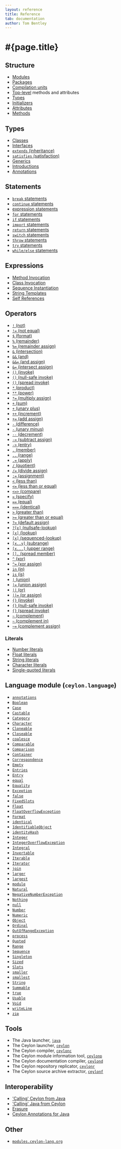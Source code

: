 ```yaml
---
layout: reference
title: Reference
tab: documentation
author: Tom Bentley
---
```


# #{page.title}

## Structure

* [Modules](structure/module)
* [Packages](structure/package)
* [Compilation units](structure/compilation-unit)
* [Top-level](structure/top-level) methods and attributes
* [Types](structure/type)
* [Initializers](structure/initializers)
* [Attributes](structure/attribute)
* [Methods](structure/method)

## Types

* [Classes](type/class)
* [Interfaces](type/interface)
* [`extends` (inheritance)](type/inheritance)
* [`satisfies` (satisfaction)](type/satisfaction)
* [Generics](type/generics)
* [Introductions](type/introduction) <!-- m2 -->
* [Annotations](type/annotation) <!-- m3 -->

## Statements

* [`break` statements](statement/break)
* [`continue` statements](statement/continue)
* [expression statements](statement/expression)
* [`for` statements](statement/for)
* [`if` statements](statement/if)
* [`import` statements](statement/import)
* [`return` statements](statement/return)
* [`switch` statements](statement/switch)
* [`throw` statements](statement/throw)
* [`try` statements](statement/try)
* [`while/else` statements](statement/while)

## Expressions

* [Method Invocation](expression/method-invocation)
* [Class Invocation](expression/class-invocation)
* [Sequence Instantiation](expression/sequence-instantiation)
* [String Templates](expression/string-template)
* [Self References](expression/self-references)

## Operators

* [`!`   (not)](operator/not)
* [`!=`  (not equal)](operator/not-equal)
* [`$`   (format)](operator/format)
* [`%`   (remainder)](operator/remainder)
* [`%=`  (remainder assign)](operator/remainder-assign)
* [`&`   (intersection)](operator/intersection) <!-- m2 -->
* [`&&`  (and)](operator/and)
* [`&&=` (and assign)](operator/and-assign)
* [`&=`  (intersect assign)](operator/intersect-assign) <!-- m2 -->
* [`()`  (invoke)](operator/invoke)
* [`()`  (null-safe invoke)](operator/nullsafe-invoke)
* [`()`  (spread invoke)](operator/spread-invoke)
* [`*`   (product)](operator/product)
* [`**`  (power)](operator/power)
* [`*=`  (multiply assign)](operator/multiply-assign)
* [`+`   (sum)](operator/sum)
* [`+`   (unary plus)](operator/unary_plus)
* [`++`  (increment)](operator/increment)
* [`+=`  (add assign)](operator/add-assign)
* [`-`   (difference)](operator/difference)
* [`-`   (unary minus)](operator/unary_minus)
* [`--`  (decrement)](operator/decrement)
* [`-=`  (subtract assign)](operator/subtract-assign)
* [`->`  (entry)](operator/entry)
* [`.`   (member)](operator/member)
* [`..`  (range)](operator/range)
* [`.=`  (apply)](operator/apply)
* [`/`   (quotient)](operator/quotient)
* [`/=`  (divide assign)](operator/divide-assign)
* [`:=`  (assignment)](operator/assignment)
* [`<`   (less than)](operator/less-than)
* [`<=`  (less than or equal)](operator/less-than-or-equal)
* [`<=>` (compare)](operator/compare)
* [`=`   (specify)](operator/specify)
* [`==`  (equal)](operator/equal)
* [`===` (identical)](operator/identical)
* [`>`   (greater than)](operator/greater-than)
* [`>=`  (greater than or equal)](operator/greater-than-or-equal)
* [`?=`  (default assign)](operator/default-assign)
* [`?[x]` (nullsafe-lookup)](operator/nullsafe-lookup)
* [`[x]` (lookup)](operator/lookup)
* [`[x]` (sequenced-lookup)](operator/sequenced-lookup)
* [`[x..y]` (subrange)](operator/subrange)
* [`[x...]` (upper range)](operator/upper-range)
* [`[].` (spread member)](operator/spread)
* [`^`   (xor)](operator/xor) <!-- m2 -->
* [`^=`  (xor assign)](operator/xor-assign) <!-- m2 -->
* [`in`  (in)](operator/in)
* [`is`  (is)](operator/is)
* [`|`   (union)](operator/union) <!-- m2 -->
* [`|=`  (union assign)](operator/union-assign) <!-- m2 -->
* [`||`  (or)](operator/or)
* [`||=` (or assign)](operator/or-assign)
* [`{}`  (invoke)](operator/invoke)
* [`{}`  (null-safe invoke)](operator/nullsafe-invoke)
* [`{}`  (spread invoke)](operator/spread-invoke)
* [`~`   (complement)](operator/complement) <!-- m2 -->
* [`~`   (complement in)](operator/complement-in) <!-- m2 -->
* [`~=`  (complement assign)](operator/complement-assign) <!-- m2 -->


### Literals

* [Number literals](literal/number)
* [Float literals](literal/float)
* [String literals](literal/string)
* [Character literals](literal/character)
* [Single-quoted literals](literal/single-quoted)

## Language module (`ceylon.language`)

* [`annotations`](ceylon.language/annotations)
* [`Boolean`](ceylon.language/Boolean)
* [`Case`](ceylon.language/Case)
* [`Castable`](ceylon.language/Castable)
* [`Category`](ceylon.language/Category)
* [`Character`](ceylon.language/Character)
* [`Cloneable`](ceylon.language/Cloneable)
* [`Closeable`](ceylon.language/Closeable)
* [`coalesce`](ceylon.language/coalesce)
* [`Comparable`](ceylon.language/Comparable)
* [`Comparison`](ceylon.language/Comparison)
* [`Container`](ceylon.language/Container)
* [`Correspondence`](ceylon.language/Correspondence)
* [`Empty`](ceylon.language/Empty)
* [`Entries`](ceylon.language/Entries)
* [`Entry`](ceylon.language/Entry)
* [`equal`](ceylon.language/equal)
* [`Equality`](ceylon.language/Equality)
* [`Exception`](ceylon.language/Exception)
* [`false`](ceylon.language/false)
* [`FixedSlots`](ceylon.language/FixedSlots)
* [`Float`](ceylon.language/Float)
* [`FloatOverflowException`](ceylon.language/FloatOverflowException)
* [`Format`](ceylon.language/Format)
* [`identical`](ceylon.language/identical)
* [`IdentifiableObject`](ceylon.language/IdentifiableObject)
* [`identityHash`](ceylon.language/identityHash)
* [`Integer`](ceylon.language/Integer)
* [`IntegerOverflowException`](ceylon.language/IntegerOverflowException)
* [`Integral`](ceylon.language/Integral)
* [`Invertable`](ceylon.language/Invertable)
* [`Iterable`](ceylon.language/Iterable)
* [`Iterator`](ceylon.language/Iterator)
* [`join`](ceylon.language/join)
* [`larger`](ceylon.language/larger)
* [`largest`](ceylon.language/largest)
* [`module`](ceylon.language/module)
* [`Natural`](ceylon.language/Natural)
* [`NegativeNumberException`](ceylon.language/NegativeNumberException)
* [`Nothing`](ceylon.language/Nothing)
* [`null`](ceylon.language/null)
* [`Number`](ceylon.language/Number)
* [`Numeric`](ceylon.language/Numeric)
* [`Object`](ceylon.language/Object)
* [`Ordinal`](ceylon.language/Ordinal)
* [`OutOfRangeException`](ceylon.language/OutOfRangeException)
* [`process`](ceylon.language/process)
* [`Quoted`](ceylon.language/Quoted)
* [`Range`](ceylon.language/Range)
* [`Sequence`](ceylon.language/Sequence)
* [`Singleton`](ceylon.language/Singleton)
* [`Sized`](ceylon.language/Sized)
* [`Slots`](ceylon.language/Slots)
* [`smaller`](ceylon.language/smaller)
* [`smallest`](ceylon.language/smallest)
* [`String`](ceylon.language/String)
* [`Summable`](ceylon.language/Summable)
* [`true`](ceylon.language/true)
* [`Usable`](ceylon.language/Usable)
* [`Void`](ceylon.language/Void)
* [`writeLine`](ceylon.language/writeLine)
* [`zip`](ceylon.language/zip)

## Tools

* The Java launcher, [`java`](tool/java)
* The Ceylon launcher, [`ceylon`](tool/ceylon)
* The Ceylon compiler, [`ceylonc`](tool/ceylonc)
* The Ceylon module information tool, [`ceylonp`](tool/ceylonp)
* The Ceylon documentation compiler, [`ceylond`](tool/ceylond)
* The Ceylon repository replicator, [`ceylonr`](tool/ceylonr)
* The Ceylon source archive extractor, [`ceylonf`](tool/ceylonf)

## Interoperability

* ['Calling' Ceylon from Java](interoperability/ceylon-from-java)
* ['Calling' Java from Ceylon](interoperability/java-from-ceylon)
* [Erasure](interoperability/erasure)
* [Ceylon Annotations for Java](interoperability/annotations)

## Other

* [`modules.ceylon-lang.org`](other/modules.ceylon-lang.org)
